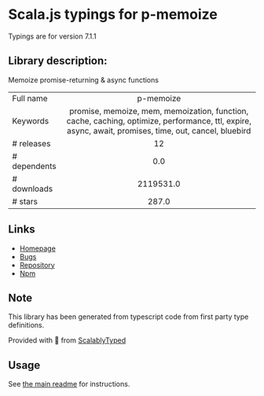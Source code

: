 
# Scala.js typings for p-memoize

Typings are for version 7.1.1

## Library description:
Memoize promise-returning & async functions

|                    |                 |
| ------------------ | :-------------: |
| Full name          | p-memoize |
| Keywords           | promise, memoize, mem, memoization, function, cache, caching, optimize, performance, ttl, expire, async, await, promises, time, out, cancel, bluebird |
| # releases         | 12 |
| # dependents       | 0.0 |
| # downloads        | 2119531.0 |
| # stars            | 287.0 |

## Links
- [Homepage](https://github.com/sindresorhus/p-memoize#readme)
- [Bugs](https://github.com/sindresorhus/p-memoize/issues)
- [Repository](https://github.com/sindresorhus/p-memoize)
- [Npm](https://www.npmjs.com/package/p-memoize)
    


## Note
This library has been generated from typescript code from first party type definitions.

Provided with :purple_heart: from [ScalablyTyped](https://github.com/oyvindberg/ScalablyTyped)

## Usage
See [the main readme](../../readme.md) for instructions.


